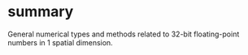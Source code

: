 ﻿# summary
General numerical types and methods related to 32-bit floating-point numbers in 1 spatial dimension.